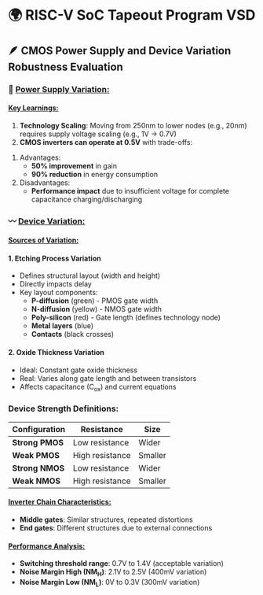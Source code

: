 # 🌍 RISC-V SoC Tapeout Program VSD
## 🪶 CMOS Power Supply and Device Variation Robustness Evaluation
### 💪 <ins>Power Supply Variation:</ins>
#### <ins>Key Learnings:</ins>
1. **Technology Scaling**: Moving from 250nm to lower nodes (e.g., 20nm) requires supply voltage scaling (e.g., 1V → 0.7V)
2. **CMOS inverters can operate at 0.5V** with trade-offs:<br>
1) Advantages:
      - **50% improvement** in gain
      - **90% reduction** in energy consumption<br>
2) Disadvantages:
      - **Performance impact** due to insufficient voltage for complete capacitance charging/discharging

### 〰️ <ins>Device Variation:</ins>

#### <ins>Sources of Variation:</ins>

#### 1. Etching Process Variation
- Defines structural layout (width and height)
- Directly impacts delay
- Key layout components:
  - **P-diffusion** (green) - PMOS gate width
  - **N-diffusion** (yellow) - NMOS gate width  
  - **Poly-silicon** (red) - Gate length (defines technology node)
  - **Metal layers** (blue)
  - **Contacts** (black crosses)

#### 2. Oxide Thickness Variation
- Ideal: Constant gate oxide thickness
- Real: Varies along gate length and between transistors
- Affects capacitance (C<sub>ox</sub>) and current equations

### Device Strength Definitions:

| Configuration | Resistance | Size |
|---------------|------------|------|
| **Strong PMOS** | Low resistance | Wider |
| **Weak PMOS** | High resistance | Smaller |
| **Strong NMOS** | Low resistance | Wider |
| **Weak NMOS** | High resistance | Smaller |

#### <ins>Inverter Chain Characteristics:</ins>
- **Middle gates**: Similar structures, repeated distortions
- **End gates**: Different structures due to external connections

#### <ins>Performance Analysis:</ins>
- **Switching threshold range**: 0.7V to 1.4V (acceptable variation)
- **Noise Margin High (NM<sub>H</sub>)**: 2.1V to 2.5V (400mV variation)
- **Noise Margin Low (NM<sub>L</sub>)**: 0V to 0.3V (300mV variation)



